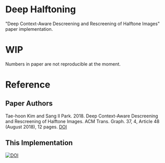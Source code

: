 # Deep Halftoning
"Deep Context-Aware Descreening and Rescreening of Halftone Images" paper implementation.

# WIP
Numbers in paper are not reproducible at the moment.

# Reference
## Paper Authors
Tae-hoon Kim and Sang Il Park. 2018. Deep Context-Aware Descreening
and Rescreening of Halftone Images. ACM Trans. Graph. 37, 4, Article 48
(August 2018), 12 pages. [DOI](https://doi.org/10.1145/3197517.3201377)<br>

## This Implementation
[![DOI](https://zenodo.org/badge/424633120.svg)](https://zenodo.org/badge/latestdoi/424633120)
